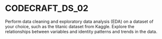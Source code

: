 # CODECRAFT_DS_02
Perform data cleaning and exploratory data analysis (EDA) on a dataset of your choice, such as the titanic dataset from Kaggle. Explore the relationships between variables and identity patterns and trends in the data.
